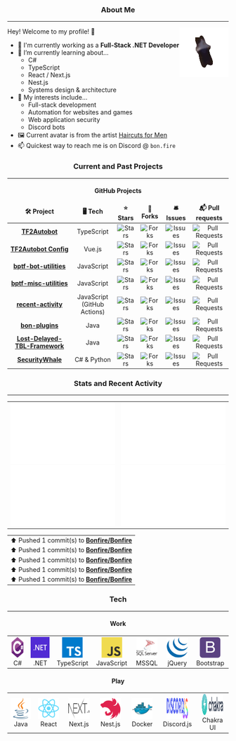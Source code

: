 ### <p align="center">About Me</p>
---

<img align="right" src="/img/cat.gif"/>

Hey! Welcome to my profile! 👋
- 🏢 I'm currently working as a **Full-Stack .NET Developer**
- 🌱 I’m currently learning about...
  - C#
  - TypeScript
  - React / Next.js
  - Nest.js
  - Systems design & architecture
- 🧠 My interests include...
  - Full-stack development
  - Automation for websites and games
  - Web application security
  - Discord bots
- 🖼️ Current avatar is from the artist [Haircuts for Men](https://haircutsformen.bandcamp.com/)
- 📫 Quickest way to reach me is on Discord @ `bon.fire`

### <p align="center">Current and Past Projects</p>
---
#### <p align="center">GitHub Projects</p>
<table align="center">
  <thead align="center">
    <tr border: none;>
      <td><b>🛠 Project</b></td>
      <td><b>🖥️ Tech</b></td>
      <td><b>⭐ Stars</b></td>
      <td><b>🍴 Forks</b></td>
      <td><b>🛎 Issues</b></td>
      <td><b>📬 Pull requests</b></td>
    </tr>
  </thead>
  <tbody>
    <tr>
      <td align="center"><a href="https://github.com/TF2Autobot/tf2autobot"><b>TF2Autobot</b></a></td>
      <td align="center">TypeScript</td>
      <td align="center"><img alt="Stars" src="https://img.shields.io/github/stars/TF2Autobot/tf2autobot?style=flat-square&labelColor=343b41"/></td>
      <td align="center"><img alt="Forks" src="https://img.shields.io/github/forks/TF2Autobot/tf2autobot?style=flat-square&labelColor=343b41"/></td>
      <td align="center"><img alt="Issues" src="https://img.shields.io/github/issues/TF2Autobot/tf2autobot?style=flat-square&labelColor=343b41"/></td>
      <td align="center"><img alt="Pull Requests" src="https://img.shields.io/github/issues-pr/TF2Autobot/tf2autobot?style=flat-square&labelColor=343b41"/></td>
    </tr>
    <tr>
      <td align="center"><a href="https://github.com/Bonfire/tf2autobot-config"><b>TF2Autobot Config</b></a></td>
      <td align="center">Vue.js</td>
      <td align="center"><img alt="Stars" src="https://img.shields.io/github/stars/Bonfire/tf2autobot-config?style=flat-square&labelColor=343b41"/></td>
      <td align="center"><img alt="Forks" src="https://img.shields.io/github/forks/Bonfire/tf2autobot-config?style=flat-square&labelColor=343b41"/></td>
      <td align="center"><img alt="Issues" src="https://img.shields.io/github/issues/Bonfire/tf2autobot-config?style=flat-square&labelColor=343b41"/></td>
      <td align="center"><img alt="Pull Requests" src="https://img.shields.io/github/issues-pr/Bonfire/tf2autobot-config?style=flat-square&labelColor=343b41"/></td>
    </tr>
    <tr>
      <td align="center"><a href="https://github.com/Bonfire/bptf-bot-utilities"><b>bptf-bot-utilities</b></a></td>
      <td align="center">JavaScript</td>
      <td align="center"><img alt="Stars" src="https://img.shields.io/github/stars/Bonfire/bptf-bot-utilities?style=flat-square&labelColor=343b41"/></td>
      <td align="center"><img alt="Forks" src="https://img.shields.io/github/forks/Bonfire/bptf-bot-utilities?style=flat-square&labelColor=343b41"/></td>
      <td align="center"><img alt="Issues" src="https://img.shields.io/github/issues/Bonfire/bptf-bot-utilities?style=flat-square&labelColor=343b41"/></td>
      <td align="center"><img alt="Pull Requests" src="https://img.shields.io/github/issues-pr/Bonfire/bptf-bot-utilities?style=flat-square&labelColor=343b41"/></td>
    </tr>
    <tr>
      <td align="center"><a href="https://github.com/Bonfire/bptf-misc-utils"><b>bptf-misc-utilities</b></a></td>
      <td align="center">JavaScript</td>
      <td align="center"><img alt="Stars" src="https://img.shields.io/github/stars/Bonfire/bptf-misc-utils?style=flat-square&labelColor=343b41"/></td>
      <td align="center"><img alt="Forks" src="https://img.shields.io/github/forks/Bonfire/bptf-misc-utils?style=flat-square&labelColor=343b41"/></td>
      <td align="center"><img alt="Issues" src="https://img.shields.io/github/issues/Bonfire/bptf-misc-utils?style=flat-square&labelColor=343b41"/></td>
      <td align="center"><img alt="Pull Requests" src="https://img.shields.io/github/issues-pr/Bonfire/bptf-misc-utils?style=flat-square&labelColor=343b41"/></td>
    </tr>
    <tr>
      <td align="center"><a href="https://github.com/Bonfire/recent-activity"><b>recent-activity</b></a></td>
      <td align="center">JavaScript<br>(GitHub Actions)</td>
      <td align="center"><img alt="Stars" src="https://img.shields.io/github/stars/Bonfire/recent-activity?style=flat-square&labelColor=343b41"/></td>
      <td align="center"><img alt="Forks" src="https://img.shields.io/github/forks/Bonfire/recent-activity?style=flat-square&labelColor=343b41"/></td>
      <td align="center"><img alt="Issues" src="https://img.shields.io/github/issues/Bonfire/recent-activity?style=flat-square&labelColor=343b41"/></td>
      <td align="center"><img alt="Pull Requests" src="https://img.shields.io/github/issues-pr/Bonfire/recent-activity?style=flat-square&labelColor=343b41"/></td>
    </tr>
    <tr>
      <td align="center"><a href="https://github.com/Bonfire/bon-plugins"><b>bon-plugins</b></a></td>
      <td align="center">Java</td>
      <td align="center"><img alt="Stars" src="https://img.shields.io/github/stars/Bonfire/bon-plugins?style=flat-square&labelColor=343b41"/></td>
      <td align="center"><img alt="Forks" src="https://img.shields.io/github/forks/Bonfire/bon-plugins?style=flat-square&labelColor=343b41"/></td>
      <td align="center"><img alt="Issues" src="https://img.shields.io/github/issues/Bonfire/bon-plugins?style=flat-square&labelColor=343b41"/></td>
      <td align="center"><img alt="Pull Requests" src="https://img.shields.io/github/issues-pr/Bonfire/bon-plugins?style=flat-square&labelColor=343b41"/></td>
    </tr>
    <tr>
      <td align="center"><a href="https://github.com/Bonfire/Lost-Delayed-TBL-Framework"><b>Lost-Delayed-TBL-Framework</b></a></td>
      <td align="center">Java</td>
      <td align="center"><img alt="Stars" src="https://img.shields.io/github/stars/Bonfire/Lost-Delayed-TBL-Framework?style=flat-square&labelColor=343b41"/></td>
      <td align="center"><img alt="Forks" src="https://img.shields.io/github/forks/Bonfire/Lost-Delayed-TBL-Framework?style=flat-square&labelColor=343b41"/></td>
      <td align="center"><img alt="Issues" src="https://img.shields.io/github/issues/Bonfire/Lost-Delayed-TBL-Framework?style=flat-square&labelColor=343b41"/></td>
      <td align="center"><img alt="Pull Requests" src="https://img.shields.io/github/issues-pr/Bonfire/Lost-Delayed-TBL-Framework?style=flat-square&labelColor=343b41"/></td>
    </tr>
    <tr>
      <td align="center"><a href="https://github.com/Bonfire/SecurityWhale"><b>SecurityWhale</b></a></td>
      <td align="center">C# & Python</td>
      <td align="center"><img alt="Stars" src="https://img.shields.io/github/stars/Bonfire/SecurityWhale?style=flat-square&labelColor=343b41"/></td>
      <td align="center"><img alt="Forks" src="https://img.shields.io/github/forks/Bonfire/SecurityWhale?style=flat-square&labelColor=343b41"/></td>
      <td align="center"><img alt="Issues" src="https://img.shields.io/github/issues/Bonfire/SecurityWhale?style=flat-square&labelColor=343b41"/></td>
      <td align="center"><img alt="Pull Requests" src="https://img.shields.io/github/issues-pr/Bonfire/SecurityWhale?style=flat-square&labelColor=343b41"/></td>
    </tr>
  </tbody>
</table>

### <p align="center">Stats and Recent Activity</p>
---

<table align="center">
  <tbody>
    <tr>
      <td align="center">
        <img src="https://raw.githubusercontent.com/Bonfire/github-stats/master/generated/overview.svg#gh-dark-mode-only"/>
        <img src="https://raw.githubusercontent.com/Bonfire/github-stats/master/generated/overview.svg#gh-light-mode-only"/>
      </td>
      <td align="center">
        <img src="https://raw.githubusercontent.com/Bonfire/github-stats/master/generated/languages.svg#gh-dark-mode-only"/>
        <img src="https://raw.githubusercontent.com/Bonfire/github-stats/master/generated/languages.svg#gh-light-mode-only"/>
      </td>
    </tr>
  </tbody>
</table>

<table align="center">
  <tbody>
  <!--RECENT_ACTIVITY:start-->
<tr><td align="center">⬆️ Pushed 1 commit(s) to <a href="https://github.com/Bonfire/Bonfire"><b>Bonfire/Bonfire</b></a></td></tr>
<tr><td align="center">⬆️ Pushed 1 commit(s) to <a href="https://github.com/Bonfire/Bonfire"><b>Bonfire/Bonfire</b></a></td></tr>
<tr><td align="center">⬆️ Pushed 1 commit(s) to <a href="https://github.com/Bonfire/Bonfire"><b>Bonfire/Bonfire</b></a></td></tr>
<tr><td align="center">⬆️ Pushed 1 commit(s) to <a href="https://github.com/Bonfire/Bonfire"><b>Bonfire/Bonfire</b></a></td></tr>
<tr><td align="center">⬆️ Pushed 1 commit(s) to <a href="https://github.com/Bonfire/Bonfire"><b>Bonfire/Bonfire</b></a></td></tr>
  <!--RECENT_ACTIVITY:end-->
  </tbody>
</table>

### <p align="center">Tech</p>
---

#### <p align="center">Work</p>
<table align="center">
  <tbody>
    <tr>
      <td align="center" width="96">
        <img src="./img/csharp.svg" width="48" height="48" />
        <br>
        C#
      </td>
      <td align="center" width="96">
        <img src="./img/dotnet.svg" width="48" height="48" />
        <br>
        .NET
      </td>
      <td align="center" width="96">
        <img src="./img/typescript.svg" width="48" height="48" />
        <br>
        TypeScript
      </td>
      <td align="center" width="96">
        <img src="./img/javascript.svg" width="48" height="48" />
        <br>
        JavaScript
      </td>
      <td align="center" width="96">
        <img src="./img/mssql.svg" width="48" height="48" />
        <br>
        MSSQL
      </td>
      <td align="center" width="96">
        <img src="./img/jquery.svg" width="48" height="48" />
        <br>
        jQuery
      </td>
      <td align="center" width="96">
        <img src="./img/bootstrap.svg" width="48" height="48" />
        <br>
        Bootstrap
      </td>
    </tr> 
  </tbody>
</table>

#### <p align="center">Play</p>
<table align="center">
  <tbody>
    <tr>
      <td align="center" width="96">
        <img src="./img/java.svg" width="48" height="48" />
        <br>
        Java
      </td>
      <td align="center" width="96">
        <img src="./img/react.svg" width="48" height="48" />
        <br>
        React
      </td>
      <td align="center" width="96">
        <img src="./img/nextjs.svg" width="48" height="48" />
        <br>
        Next.js
      </td>
      <td align="center" width="96">
        <img src="./img/nestjs.svg" width="48" height="48" />
        <br>
        Nest.js
      </td>
      <td align="center" width="96">
        <img src="./img/docker.svg" width="48" height="48" />
        <br>
        Docker
      </td>
      <td align="center" width="96">
        <img src="./img/discordjs.svg" width="48" height="48" />
        <br>
        Discord.js
      </td>
      <td align="center" width="96">
      <img src="./img/chakraui.svg" width="48" height="48" />
      <br>
        Chakra UI
      </td>
    </tr>
  </tbody>
</table>

<!-- Credits to @LostVirt for the README ideas and images -->
